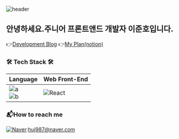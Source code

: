 ![header](https://capsule-render.vercel.app/api?type=waving&color=gradient&customColorList=0,26,13&height=300&section=header&text=Welcome!!%20&fontSize=100)
## 안녕하세요.주니어 프론트앤드 개발자 이준호입니다.
👉[Development Blog](https://blog.naver.com/huj987)
👉[My Plan(notion)](https://wujuno.notion.site/Action-Projects-10ec2f8ebd6c459ba1b76658b2120b31)
### 🛠 Tech Stack 🛠

|Language|Web Front-End|
|---|---|
|![a](https://img.shields.io/badge/JavaScript-F7DF1E?style=flat-square&logo=JavaScript&logoColor=white) <br> ![b](https://img.shields.io/badge/TypeScript-3178C6?style=flat-square&logo=TypeScript&logoColor=white)|![React](https://img.shields.io/badge/react-%2320232a.svg?style=for-the-badge&logo=react&logoColor=%2361DAFB)

### 📬How to reach me
[![Naver](https://img.shields.io/badge/Naver-03C75A?style=for-the-badge&logo=Naver&logoColor=white)](mailto:huj987@naver.com):huj987@naver.com
